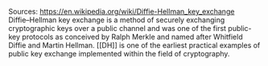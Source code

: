 Sources:
https://en.wikipedia.org/wiki/Diffie-Hellman_key_exchange
\
Diffie–Hellman key exchange is a method of securely exchanging cryptographic keys over a public channel and was one of the first public-key protocols as conceived by Ralph Merkle and named after Whitfield Diffie and Martin Hellman. [[DH]] is one of the earliest practical examples of public key exchange implemented within the field of cryptography.
